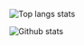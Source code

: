 ![Top langs stats](https://github-readme-stats.vercel.app/api/top-langs/?username=pacokleitz&hide=typescript,css,javascript)

![Github stats](https://github-readme-stats.vercel.app/api?username=pacokleitz&show_icons=true&theme=tokyonight)
